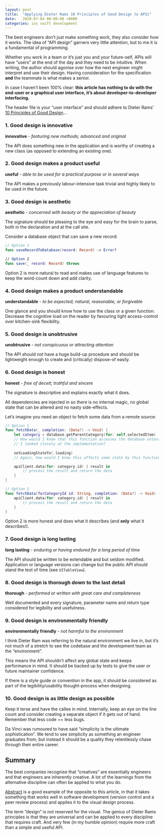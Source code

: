 ```yaml
---
layout: post
title:  "Applying Dieter Rams 10 Principles of Good Design to APIs"
date:   2020-07-04 00:00:00 +0000
categories: ios swift development
---
```


The best engineers don’t just make something work, they also consider *how* it works. The idea of “API design” garners very little attention, but to me it is a fundamental of programming. 

Whether you work in a team or it’s just you and your future-self, APIs will have “users” at the end of the day and they need to be intuitive. When writing, the author should agonise over how the next engineer might interpret and use their design. Having consideration for the specification **and** the teammate is what makes a senior.

In case I haven’t been 100% clear: **this article has nothing to do with the end-user or a graphical user interface, it’s about developer-to-developer interfacing.**

The header file is your “user interface” and should adhere to Dieter Rams’ [10 Principles of Good Design](https://hackernoon.com/dieter-rams-10-principles-of-good-design-e7790cc983e9)…

### 1. Good design is innovative
**innovative** - *featuring new methods; advanced and original*

The API does something new in the application and is worthy of creating a new class (as opposed to extending an existing one). 

### 2. Good design makes a product useful
**useful** - *able to be used for a practical purpose or in several ways*

The API makes a previously labour-intensive task trivial and highly likely to be used in the future. 

### 3. Good design is aesthetic
**aesthetic** - *concerned with beauty or the appreciation of beauty*

The signature should be pleasing to the eye and easy for the brain to parse, both in the declaration and at the call site. 

Consider a database object that can save a new record:

```swift
// Option 1
func saveRecordToDatabase(record: Record) -> Error?

// Option 2
func save(_ record: Record) throws
```

Option 2 is more natural to read and makes use of language features to keep the word-count down and add clarity.

### 4. Good design makes a product understandable
**understandable** - *to be expected; natural, reasonable, or forgivable*

One glance and you should know how to use the class or a given function. Decrease the cognitive load on the reader by favouring tight access-control over kitchen-sink flexibility.

### 5. Good design is unobtrusive
**unobtrusive** - *not conspicuous or attracting attention*

The API should not have a huge build-up procedure and should be lightweight enough to create and (critically) dispose-of easily.

### 6. Good design is honest
**honest** - *free of deceit; truthful and sincere*

The signature is descriptive and explains exactly what it does.

All dependencies are injected in so there is no internal magic, no global state that can be altered and no nasty side-effects.

Let’s imagine you need an object to fetch some data from a remote source:

```swift
// Option 1
func fetchData(_ completion: (Data?) -> Void) {
    let category = database.getParentCategory(for: self.selectedItem)
    // How would I know that this function accesses the database unless
    // I looked closely at the implementation?
    
    setLoadingStateTo(.loading)
    // Again, how would I know this affects some state by this function name?

    apiClient.data(for: category.id) { result in
        // process the result and return the data
    }
}

// Option 2
func fetchData(forCategoryId id: String, completion: (Data?) -> Void) {
    apiClient.data(for: category.id) { result in
        // process the result and return the data
    }
}
```

Option 2 is more honest and does what it describes (and **only** what it describes!).

### 7. Good design is long lasting
**long lasting** - *enduring or having endured for a long period of time*

The API should be written to be extendable and but seldom modified. Application or language versions can change but the public API should stand the test of time (see `UITableView`).

### 8. Good design is thorough down to the last detail
**thorough** - *performed or written with great care and completeness*

Well documented and every signature, parameter name and return type considered for legibility and usefulness.

### 9. Good design is environmentally friendly
**environmentally friendly** - *not harmful to the environment*

I think Dieter Ram was referring to the natural environment we live in, but it’s not much of a stretch to see the codebase and the development team as the “environment”.

This means the API shouldn’t affect any global state and keeps performance in mind. It should be backed up by tests to give the user or future maintainer confidence. 

If there is a style guide or convention in the app, it should be considered as part of the legibility/usability thought-process when designing.

### 10. Good design is as little design as possible

Keep it terse and have the callee in mind. Internally, keep an eye on the line count and consider creating a separate object if it gets out of hand. Remember that less code == less bugs. 

Da Vinci was rumoured to have said “simplicity is the ultimate sophistication”. We tend to see simplicity as something an engineer graduates from, but instead it should be a quality they relentlessly chase through their entire career.

## Summary

The best companies recognise that “creatives” are essentially engineers and that engineers are inherently creative. A lot of the learnings from the alternative discipline can often be applied to what you do. 

[Abstract](www.abstract.com) is a good example of the opposite to this article, in that it takes something that works well in software development (version control and a peer review process) and applies it to the visual design process.

The term “design” is not reserved for the visual. The genius of Dieter Rams principles is that they are universal and can be applied to every discipline that requires craft. And very few (in my humble opinion) require more craft than a simple and useful API.

